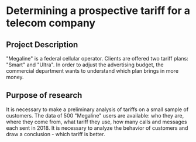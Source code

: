 # Determining a prospective tariff for a telecom company

## Project Description
"Megaline" is a federal cellular operator. Clients are offered two tariff plans: "Smart" and "Ultra". In order to adjust the advertising budget, the commercial department wants to understand which plan brings in more money.

## Purpose of research
It is necessary to make a preliminary analysis of tariffs on a small sample of customers. The data of 500 "Megaline" users are available: who they are, where they come from, what tariff they use, how many calls and messages each sent in 2018.
It is necessary to analyze the behavior of customers and draw a conclusion - which tariff is better.
